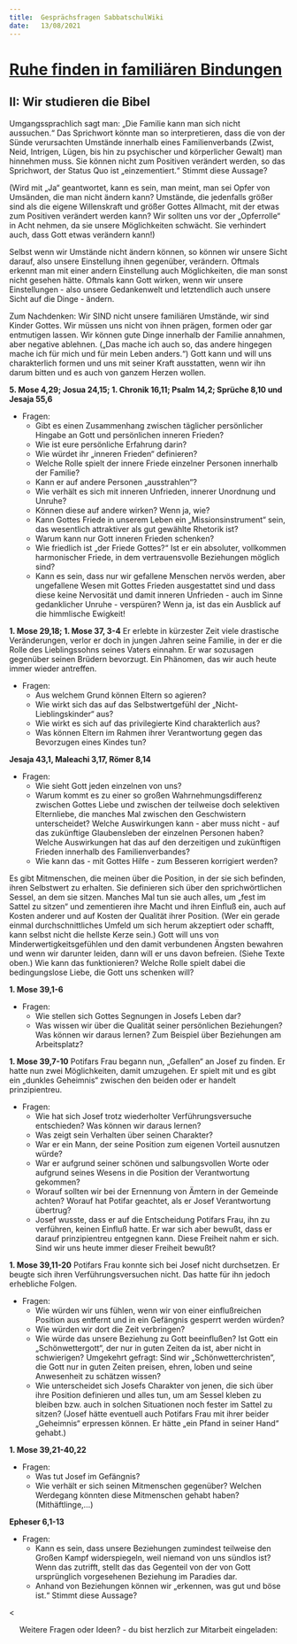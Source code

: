 ```yaml
---
title:  Gesprächsfragen SabbatschulWiki
date:   13/08/2021
---
```


[Ruhe finden in familiären Bindungen](https://sabbath-school.adventech.io/de/2021-03/06/01)
===========================================================================================

II: Wir studieren die Bibel
---------------------------

Umgangssprachlich sagt man: „Die Familie kann man sich nicht aussuchen.“
Das Sprichwort könnte man so interpretieren, dass die von der Sünde
verursachten Umstände innerhalb eines Familienverbands (Zwist, Neid,
Intrigen, Lügen, bis hin zu psychischer und körperlicher Gewalt) man
hinnehmen muss. Sie können nicht zum Positiven verändert werden, so das
Sprichwort, der Status Quo ist „einzementiert.“ Stimmt diese Aussage?

(Wird mit „Ja“ geantwortet, kann es sein, man meint, man sei Opfer von
Umsänden, die man nicht ändern kann? Umstände, die jedenfalls größer
sind als die eigene Willenskraft und größer Gottes Allmacht, mit der
etwas zum Positiven verändert werden kann? Wir sollten uns vor der
„Opferrolle“ in Acht nehmen, da sie unsere Möglichkeiten schwächt. Sie
verhindert auch, dass Gott etwas verändern kann!)

Selbst wenn wir Umstände nicht ändern können, so können wir unsere Sicht
darauf, also unsere Einstellung ihnen gegenüber, verändern. Oftmals
erkennt man mit einer andern Einstellung auch Möglichkeiten, die man
sonst nicht gesehen hätte. Oftmals kann Gott wirken, wenn wir unsere
Einstellungen - also unsere Gedankenwelt und letztendlich auch unsere
Sicht auf die Dinge - ändern.

Zum Nachdenken: Wir SIND nicht unsere familiären Umstände, wir sind
Kinder Gottes. Wir müssen uns nicht von ihnen prägen, formen oder gar
entmutigen lassen. Wir können gute Dinge innerhalb der Familie annahmen,
aber negative ablehnen. („Das mache ich auch so, das andere hingegen
mache ich für mich und für mein Leben anders.“) Gott kann und will uns
charakterlich formen und uns mit seiner Kraft ausstatten, wenn wir ihn
darum bitten und es auch von ganzem Herzen wollen.

**5. Mose 4,29; Josua 24,15; 1. Chronik 16,11; Psalm 14,2; Sprüche 8,10
und Jesaja 55,6**

-   Fragen:
    -   Gibt es einen Zusammenhang zwischen täglicher persönlicher
        Hingabe an Gott und persönlichen inneren Frieden?
    -   Wie ist eure persönliche Erfahrung darin?
    -   Wie würdet ihr „inneren Frieden“ definieren?
    -   Welche Rolle spielt der innere Friede einzelner Personen
        innerhalb der Familie?
    -   Kann er auf andere Personen „ausstrahlen“?
    -   Wie verhält es sich mit inneren Unfrieden, innerer Unordnung und
        Unruhe?
    -   Können diese auf andere wirken? Wenn ja, wie?
    -   Kann Gottes Friede in unserem Leben ein „Missionsinstrument“
        sein, das wesentlich attraktiver als gut gewählte Rhetorik ist?
    -   Warum kann nur Gott inneren Frieden schenken?
    -   Wie friedlich ist „der Friede Gottes?“ Ist er ein absoluter,
        vollkommen harmonischer Friede, in dem vertrauensvolle
        Beziehungen möglich sind?
    -   Kann es sein, dass nur wir gefallene Menschen nervös werden,
        aber ungefallene Wesen mit Gottes Frieden ausgestattet sind und
        dass diese keine Nervosität und damit inneren Unfrieden - auch
        im Sinne gedanklicher Unruhe - verspüren? Wenn ja, ist das ein
        Ausblick auf die himmlische Ewigkeit!

**1. Mose 29,18; 1. Mose 37, 3-4** Er erlebte in kürzester Zeit viele
drastische Veränderungen, verlor er doch in jungen Jahren seine Familie,
in der er die Rolle des Lieblingssohns seines Vaters einnahm. Er war
sozusagen gegenüber seinen Brüdern bevorzugt. Ein Phänomen, das wir auch
heute immer wieder antreffen.

-   Fragen:
    -   Aus welchem Grund können Eltern so agieren?
    -   Wie wirkt sich das auf das Selbstwertgefühl der
        „Nicht-Lieblingskinder“ aus?
    -   Wie wirkt es sich auf das privilegierte Kind charakterlich aus?
    -   Was können Eltern im Rahmen ihrer Verantwortung gegen das
        Bevorzugen eines Kindes tun?

**Jesaja 43,1, Maleachi 3,17, Römer 8,14**

-   Fragen:
    -   Wie sieht Gott jeden einzelnen von uns?
    -   Warum kommt es zu einer so großen Wahrnehmungsdifferenz zwischen
        Gottes Liebe und zwischen der teilweise doch selektiven
        Elternliebe, die manches Mal zwischen den Geschwistern
        unterscheidet? Welche Auswirkungen kann - aber muss nicht - auf
        das zukünftige Glaubensleben der einzelnen Personen haben?
        Welche Auswirkungen hat das auf den derzeitigen und zukünftigen
        Frieden innerhalb des Familienverbandes?
    -   Wie kann das - mit Gottes Hilfe - zum Besseren korrigiert
        werden?

Es gibt Mitmenschen, die meinen über die Position, in der sie sich
befinden, ihren Selbstwert zu erhalten. Sie definieren sich über den
sprichwörtlichen Sessel, an dem sie sitzen. Manches Mal tun sie auch
alles, um „fest im Sattel zu sitzen“ und zementieren ihre Macht und
ihren Einfluß ein, auch auf Kosten anderer und auf Kosten der Qualität
ihrer Position. (Wer ein gerade einmal durchschnittliches Umfeld um sich
herum akzeptiert oder schafft, kann selbst nicht die hellste Kerze
sein.) Gott will uns von Minderwertigkeitsgefühlen und den damit
verbundenen Ängsten bewahren und wenn wir darunter leiden, dann will er
uns davon befreien. (Siehe Texte oben.) Wie kann das funktionieren?
Welche Rolle spielt dabei die bedingungslose Liebe, die Gott uns
schenken will?

**1. Mose 39,1-6**

-   Fragen:
    -   Wie stellen sich Gottes Segnungen in Josefs Leben dar?
    -   Was wissen wir über die Qualität seiner persönlichen
        Beziehungen? Was können wir daraus lernen? Zum Beispiel über
        Beziehungen am Arbeitsplatz?

**1. Mose 39,7-10** Potifars Frau begann nun, „Gefallen“ an Josef zu
finden. Er hatte nun zwei Möglichkeiten, damit umzugehen. Er spielt mit
und es gibt ein „dunkles Geheimnis“ zwischen den beiden oder er handelt
prinzipientreu.

-   Fragen:
    -   Wie hat sich Josef trotz wiederholter Verführungsversuche
        entschieden? Was können wir daraus lernen?
    -   Was zeigt sein Verhalten über seinen Charakter?
    -   War er ein Mann, der seine Position zum eigenen Vorteil
        ausnutzen würde?
    -   War er aufgrund seiner schönen und salbungsvollen Worte oder
        aufgrund seines Wesens in die Position der Verantwortung
        gekommen?
    -   Worauf sollten wir bei der Ernennung von Ämtern in der Gemeinde
        achten? Worauf hat Potifar geachtet, als er Josef Verantwortung
        übertrug?
    -   Josef wusste, dass er auf die Entscheidung Potifars Frau, ihn zu
        verführen, keinen Einfluß hatte. Er war sich aber bewußt, dass
        er darauf prinzipientreu entgegnen kann. Diese Freiheit nahm er
        sich. Sind wir uns heute immer dieser Freiheit bewußt?

**1. Mose 39,11-20** Potifars Frau konnte sich bei Josef nicht
durchsetzen. Er beugte sich ihren Verführungsversuchen nicht. Das hatte
für ihn jedoch erhebliche Folgen.

-   Fragen:
    -   Wie würden wir uns fühlen, wenn wir von einer einflußreichen
        Position aus entfernt und in ein Gefängnis gesperrt werden
        würden?
    -   Wie würden wir dort die Zeit verbringen?
    -   Wie würde das unsere Beziehung zu Gott beeinflußen? Ist Gott ein
        „Schönwettergott“, der nur in guten Zeiten da ist, aber nicht in
        schwierigen? Umgekehrt gefragt: Sind wir „Schönwetterchristen“,
        die Gott nur in guten Zeiten preisen, ehren, loben und seine
        Anwesenheit zu schätzen wissen?
    -   Wie unterscheidet sich Josefs Charakter von jenen, die sich über
        ihre Position definieren und alles tun, um am Sessel kleben zu
        bleiben bzw. auch in solchen Situationen noch fester im Sattel
        zu sitzen? (Josef hätte eventuell auch Potifars Frau mit ihrer
        beider „Geheimnis“ erpressen können. Er hätte „ein Pfand in
        seiner Hand“ gehabt.)

**1. Mose 39,21-40,22**

-   Fragen:
    -   Was tut Josef im Gefängnis?
    -   Wie verhält er sich seinen Mitmenschen gegenüber? Welchen
        Werdegang könnten diese Mitmenschen gehabt haben?
        (Mithäftlinge,…)

**Epheser 6,1-13**

-   Fragen:
    -   Kann es sein, dass unsere Beziehungen zumindest teilweise den
        Großen Kampf widerspiegeln, weil niemand von uns sündlos ist?
        Wenn das zutrifft, stellt das das Gegenteil von der von Gott
        ursprünglich vorgesehenen Beziehung im Paradies dar.
    -   Anhand von Beziehungen können wir „erkennen, was gut und böse
        ist.“ Stimmt diese Aussage?

&lt;

<center>
Weitere Fragen oder Ideen? - du bist herzlich zur Mitarbeit eingeladen:
<https://wiki.sabbatschule.at>

</center>

